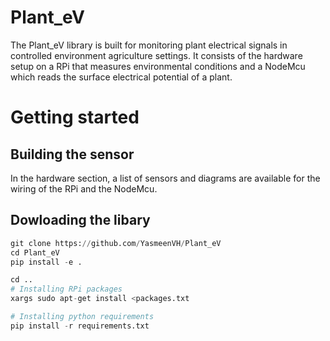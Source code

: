 # Plant_eV

The Plant_eV library is built for monitoring plant electrical signals in controlled environment agriculture settings. It consists of the hardware setup on a RPi that measures environmental conditions and a NodeMcu which reads the surface electrical potential of a plant. 

# Getting started
## Building the sensor
In the hardware section, a list of sensors and diagrams are available for the wiring of the RPi and the NodeMcu.

## Dowloading the libary 
``` python
git clone https://github.com/YasmeenVH/Plant_eV
cd Plant_eV
pip install -e .

cd ..
# Installing RPi packages
xargs sudo apt-get install <packages.txt

# Installing python requirements
pip install -r requirements.txt
```


